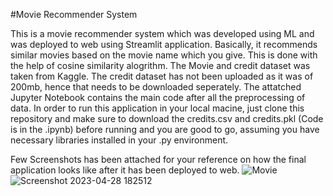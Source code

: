 #Movie Recommender System

This is a movie recommender system which was developed using ML and was deployed to web using Streamlit application. Basically, it recommends similar movies based on the movie name which you give. This is done with the help of cosine similarity alogrithm. The Movie and credit dataset was taken from Kaggle.
The credit dataset has not been uploaded as it was of 200mb, hence that needs to be downloaded seperately. The attatched Jupyter Notebook contains the main code after all the preprocessing of data. In order to run this application in your local macine, just clone this repository and make sure to download the credits.csv and credits.pkl (Code is in the .ipynb) before running and you are good to go, assuming you have necessary libraries installed in your .py environment.

Few Screenshots has been attached for your reference on how the final application looks like after it has been deployed to web.
![Movie](https://user-images.githubusercontent.com/115102401/235153262-ffb15efe-e1c2-4393-839f-b0de77690bb2.png)
![Screenshot 2023-04-28 182512](https://user-images.githubusercontent.com/115102401/235153291-0fa44f4e-fb31-4d24-9c90-a44cec19358e.png)
